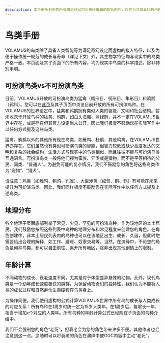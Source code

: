 ```yaml
---
description: 本手册所利用的所有摄影作品均为未经编辑的原始图片，仅作为非商业科教用途。若您不希望您的作品出现在此处，请您联系工作人员，我们将立即移除。
---
```


# 鸟类手册

VOLAMUS的鸟类除了具备人类智能等为满足奇幻设定而虚构的拟人特征，以及为便于操作统一规范的成长与寿命（详见下文）外，其生物学特征均与现实中的鸟类严格一致。本页面及其子页面下的所有内容，均为现实中鸟类的科学描述，除非特别申明。

## 可扮演鸟类vs不可扮演鸟类

目前，VOLAMUS开放的可扮演鸟类为猛禽（鹰形目、鸮形目、隼形目）和鸦鹊（鸦科）。您可以在[此页](species/)及其子页面中浏览目前开放的所有可扮演鸟种。在VOLAMUS的世界设定中，猛禽和鸦鹊拥有类似人类的智能、文明和社会结构。暂未收录于开放鸟种的猛禽、鸦鹊，如白头海雕、蓝绿鹊，并不一定在VOLAMUS世界中存在，或是存在但其官方设定尚未公开，因此我们极度不鼓励您在实际写作中以任何方式提及这些鸟类。

猛禽、鸦鹊以外的其他所有现生鸟类，如雁鸭、杜鹃、其他鸣禽，在VOLAMUS世界亦存在。它们虽然也有类似可扮演鸟类的智能，但智力较低或缺少高度发达的文明和复杂的社会结构，生活方式与现实中的鸟类相似，而且往往不能与可扮演鸟类互通语言。可扮演鸟类一般将他们视为蛮族、异类或是猎物，而不是平等相待的公民、同类、“普通人”。为避免可能的复杂情况，我们不鼓励您的角色将这些鸟类作为“宠物”、“猎犬”。

请注意：鸡类（如雉鸡、鹌鹑、孔雀）、大型涉禽（如鹭、鹮、鹤）有可能在未来提升为可扮演鸟类。因此，我们同样极度不鼓励您在实际写作中以任何方式提及上述鸟类。

## 地理分布

各个地理子页面底部列举了常见、少见、罕见的可扮演鸟种，作为该地区的本土居民。我们鼓励您按照这些列表中鸟种的地理分布和常见程度来创建您的角色。在角色创建中，非本土居民列表内的鸟种也可以在该地区出生、成长、久居，但此时您需要给出合理的解释，如工作、避难、奴隶交易等。当然，在演绎中，不论您的角色是何种鸟类，都可以自由前往、离开所有地区，除非出现其他剧情上的限制。

## 年龄计算

不同动物的成长、衰老速度不同，尤其是对于体型差异悬殊的动物。此外，现代鸟类是一个幼年成长速度极快的类群。为保留动物奇幻的独特性，我们认为不能将人类的成长过程和自然寿命生搬硬套在鸟类身上。

为操作简便，我们使用虚构的公式计算VOLAMUS世界中所有鸟的成长与人类成长的对应关系：所有鸟种在1周岁时统一定为15岁人类年。在1周岁后，每增长一年，相当于增加x个对应的人类年。所有鸟种的年龄计算公式已经附在子页面的鸟种介绍中。

我们不会强制您的角色“老死”，但衰老会为您的角色带来许多不便。其他作者也会注意到这一点。您随时可以将衰老的角色在演绎中或OOC内容中主动“老死”。

## 

